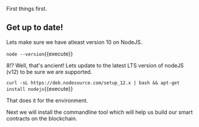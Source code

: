 First things first.

## Get up to date!

Lets make sure we have atleast version 10 on NodeJS.

`node --version`{{execute}}

8!? Well, that's ancient! Lets update to the latest LTS version of nodeJS (v12) to be sure we are supported.

`curl -sL https://deb.nodesource.com/setup_12.x | bash && apt-get install nodejs`{{execute}}

That does it for the environment.

Next we will install the commandline tool which will help us build our smart contracts on the blockchain.
